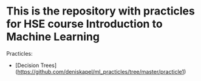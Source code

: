 # This is the repository with practicles for HSE course Introduction to Machine Learning

Practicles:
* [Decision Trees] (https://github.com/deniskapel/ml_practicles/tree/master/practicle1)
